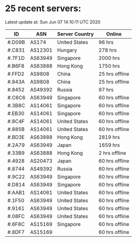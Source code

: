 # 25 recent servers:

Latest update at: Sun Jun 07 14:10:11 UTC 2020

| ID | ASN | Server Country | Online |
| -- | --- | -------------- | ------ |
| #.D09B | AS174 | United States | 96 hrs |
| #.C831 | AS12301 | Hungary | 278 hrs |
| #.7F1D | AS63949 | Singapore | 2000 hrs |
| #.B6F8 | AS63888 | Hong Kong | 1750 hrs |
| #.FFD2 | AS9808 | China | 25 hrs offline |
| #.843A | AS9808 | China | 25 hrs offline |
| #.8452 | AS49392 | Russia | 97 hrs |
| #.C6C6 | AS63949 | Singapore | 60 hrs offline |
| #.3B8C | AS14061 | Singapore | 60 hrs offline |
| #.EB30 | AS14061 | Singapore | 60 hrs offline |
| #.8C4F | AS14061 | United States | 60 hrs offline |
| #.885B | AS14061 | United States | 60 hrs offline |
| #.BD3E | AS63888 | Hong Kong | 2819 hrs |
| #.2A79 | AS63949 | Japan | 1659 hrs |
| #.33B9 | AS63888 | Hong Kong | 2 hrs offline |
| #.4928 | AS20473 | Japan | 60 hrs offline |
| #.8744 | AS49392 | Russia | 60 hrs offline |
| #.9C22 | AS63949 | Singapore | 60 hrs offline |
| #.D814 | AS63949 | Singapore | 60 hrs offline |
| #.AAB1 | AS14061 | United States | 60 hrs offline |
| #.1F50 | AS63949 | United States | 60 hrs offline |
| #.9161 | AS63949 | United States | 60 hrs offline |
| #.08FC | AS63949 | United States | 60 hrs offline |
| #.6F8C | AS15169 | Singapore | 60 hrs offline |
| #.8DF7 | AS15169 |  | 60 hrs offline |

